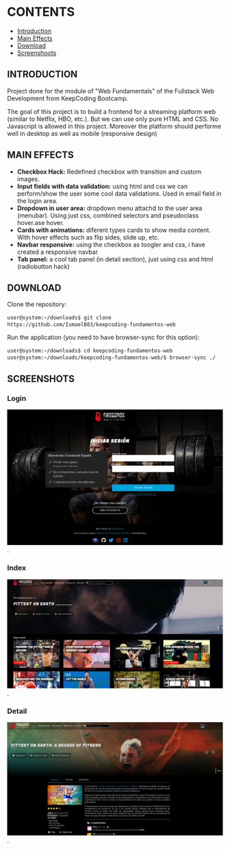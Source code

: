 # CONTENTS
- [Introduction](#Introduction)
- [Main Effects](#Main-effects)
- [Download](#Download)
- [Screenshoots](#SCREENSHOTS)

## INTRODUCTION
Project done for the module of "Web Fundamentals" of the Fullstack Web Development from KeepCoding Bootcamp.

The goal of this project is to build a frontend for a streaming platform web (similar to Netflix, HBO, etc.). But we can use only pure HTML and CSS. No Javascript is allowed in this project. Moreover the platform should performe well in desktop as well as mobile (responsive design)

## MAIN EFFECTS

* **Checkbox Hack:** Redefined checkbox with transition and custom images.
* **Input fields with data validation:** using html and css we can perform/show the user some cool data validations. Used in email field in the login area.
* **Dropdown in user area:** dropdown menu attachd to the user area (menubar). Using just css, combined selectors and pseudoclass hover.ase hover.
* **Cards with animations:** diferent types cards to show media content. With hover effects such as flip sides, slide up, etc.
* **Navbar responsive:** using the checkbox as toogler and css, i have created a responsive navbar
* **Tab panel:** a cool tab panel (in detail section), just using css and html (radiobutton hack)

## DOWNLOAD

Clone the repository:
```console
user@system:~/downloads$ git clone https://github.com/IsmaelB83/keepcoding-fundamentos-web
```

Run the application (you need to have browser-sync for this option):
```console
user@system:~/downloads$ cd keepcoding-fundamentos-web
user@system:~/downloads/keepcoding-fundamentos-web/$ browser-sync ./
```

## SCREENSHOTS

### Login

![alt text](https://raw.githubusercontent.com/IsmaelB83/keepcoding-fundamentos-web/master/assets/img/readme/login.jpg).

### Index

![alt text](https://raw.githubusercontent.com/IsmaelB83/keepcoding-fundamentos-web/master/assets/img/readme/index.jpg).

### Detail

![alt text](https://raw.githubusercontent.com/IsmaelB83/keepcoding-fundamentos-web/master/assets/img/readme/detail.jpg).
